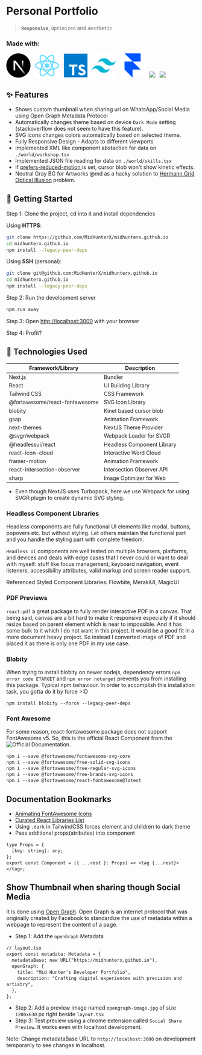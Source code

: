 # Personal Portfolio

> **`Responsive`**, `Optimized` and _`Aesthetic`_

<span>
    <h3>Made with:</h3>
    <img width=64 src="./public/ico/frameworks/nextdotjs.svg" /> &nbsp;
    <img width=64 src="./public/ico/libraries/react.svg" /> &nbsp;
    <img width=64 src="./public/ico/languages/typescript.svg" /> &nbsp;
    <img width=64 src="./public/ico/frameworks/tailwindcss.svg" /> &nbsp;
    <img width=64 src="./public/ico/libraries/framer.svg" /> &nbsp;
    <img width=64 src="https://cdn.jsdelivr.net/gh/devicons/devicon@latest/icons/webpack/webpack-original.svg" /> &nbsp;
    <img width=64 src="https://cdn.jsdelivr.net/gh/devicons/devicon@latest/icons/json/json-original.svg" /> &nbsp;
</span>

## ✨ Features

- Shows custom thumbnail when sharing url on WhatsApp/Social Media using Open Graph Metadata Protocol
- Automatically changes theme based on device `Dark Mode` setting (stackoverflow does not seem to have this feature).
- SVG icons changes colors automatically based on selected theme.
- Fully Responsive Design - Adapts to different viewports
- Implemented XML like component abstaction for data on `./world/workshop.tsx`
- Implemented JSON file reading for data on `./world/skills.tsx`
- If [ prefers-reduced-motion ](https://developer.mozilla.org/en-US/docs/Web/CSS/@media/prefers-reduced-motion) is set, cursor blob won't show kinetic effects.
- Neutral Gray BG for Artworks @md as a hacky solution to [Hermann Grid Optical Illusion](https://en.wikipedia.org/wiki/Grid_illusion) problem.

## 🍻 Getting Started

Step 1: Clone the project, cd into it and install dependencies

Using **HTTPS**:

```bash
git clone https://github.com/MidHunterX/midhunterx.github.io
cd midhunterx.github.io
npm install --legacy-peer-deps
```

Using **SSH** (personal):

```bash
git clone git@github.com:MidHunterX/midhunterx.github.io
cd midhunterx.github.io
npm install --legacy-peer-deps
```

Step 2: Run the development server

```bash
npm run away
```

Step 3: Open [http://localhost:3000](http://localhost:3000) with your browser

Step 4: Profit?

## 💽 Technologies Used

| Framework/Library              | Description                |
| ------------------------------ | -------------------------- |
| Next.js                        | Bundler                    |
| React                          | UI Building Library        |
| Tailwind CSS                   | CSS Framework              |
| @fortawesome/react-fontawesome | SVG Icon Library           |
| blobity                        | Kinet based cursor blob    |
| gsap                           | Animation Framework        |
| next-themes                    | NextJS Theme Provider      |
| @svgr/webpack                  | Webpack Loader for SVGR    |
| @headlessui/react              | Headless Component Library |
| react-icon-cloud               | Interactive Word Cloud     |
| framer-motion                  | Animation Framework        |
| react-intersection-observer    | Intersection Observer API  |
| sharp                          | Image Optimizer for Web    |

- Even though NextJS uses Turbopack, here we use Webpack for using SVGR plugin to create dynamic SVG styling.

### Headless Component Libraries

Headless components are fully functional UI elements like modal, buttons, popovers etc. but without styling. Let others maintain the functional part and you handle the styling part with complete freedom.

`Headless UI` components are well tested on multiple browsers, platforms, and devices and deals with edge cases that I never could or want to deal with myself: stuff like focus management, keyboard navigation, event listeners, accessibility attributes, valid markup and screen reader support.

Referenced Styled Component Libraries: Flowbite, MerakiUI, MagicUI

### PDF Previews

`react-pdf` a great package to fully render interactive PDF in a canvas. That being said, canvas are a bit hard to make it responsive especially if it should resize based on parent element which is near to impossible. And it has some bulk to it which I do not want in this project. It would be a good fit in a more document heavy project. So instead I converted image of PDF and placed it as there is only one PDF in my use case.

### Blobity

When trying to install blobity on newer nodejs, dependency errors `npm error code ETARGET` and `npm error notarget` prevents you from installing this package. Typical npm behaviour. In order to accomplish this installation task, you gotta do it by force >:D

```
npm install blobity --force --legacy-peer-deps
```

### Font Awesome

For some reason, react-fontawesome package does not support FontAwesome v5. So, this is the official React Component from the ![Official Documentation](https://docs.fontawesome.com/web/use-with/react).

```
npm i --save @fortawesome/fontawesome-svg-core
npm i --save @fortawesome/free-solid-svg-icons
npm i --save @fortawesome/free-regular-svg-icons
npm i --save @fortawesome/free-brands-svg-icons
npm i --save @fortawesome/react-fontawesome@latest
```

## Documentation Bookmarks

- [Animating FontAwesome Icons](https://docs.fontawesome.com/web/style/animate/)
- [Curated React Libraries List](https://github.com/brillout/awesome-react-components)
- Using `.dark` in TailwindCSS forces element and children to dark theme
- Pass additional props(atributes) into component

```tsx
type Props = {
  [key: string]: any;
};
export const Component = ({ ...rest }: Props) => <tag {...rest}> </tag>;
```

## Show Thumbnail when sharing though Social Media

It is done using [Open Graph](https://nextjs.org/docs/app/building-your-application/optimizing/metadata#merging). Open Graph is an internet protocol that was originally created by Facebook to standardize the use of metadata within a webpage to represent the content of a page.

- Step 1: Add the `openGraph` Metadata

```tsx
// layout.tsx
export const metadata: Metadata = {
  metadataBase: new URL("https://midhunterx.github.io"),
  openGraph: {
    title: "Mid Hunter's Developer Portfolio",
    description: "Crafting digital experiences with precision and artistry",
  },
};
```

- Step 2: Add a preview image named `opengraph-image.jpg` of size `1200x630` px right beside `layout.tsx`
- Step 3: Test preview using a chrome extension called `Social Share Preview`. It works even with localhost development.

Note: Change metadataBase URL to `http://localhost:3000` on development temporarily to see changes in localhost.
